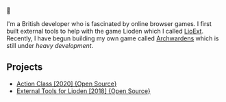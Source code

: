 👋

I'm a British developer who is fascinated by online browser games. I first built external tools to help with the game Lioden which I called [LioExt](https://lioext.paigejones.me/). Recently, I have begun building my own game called [Archwardens](https://archwardens.com/) which is still under *heavy development*.

## Projects
* [Action Class [2020] {Open Source}](https://github.com/lumite-studios/action)
* [External Tools for Lioden [2018] {Open Source}](https://github.com/crotanite/lioext)
